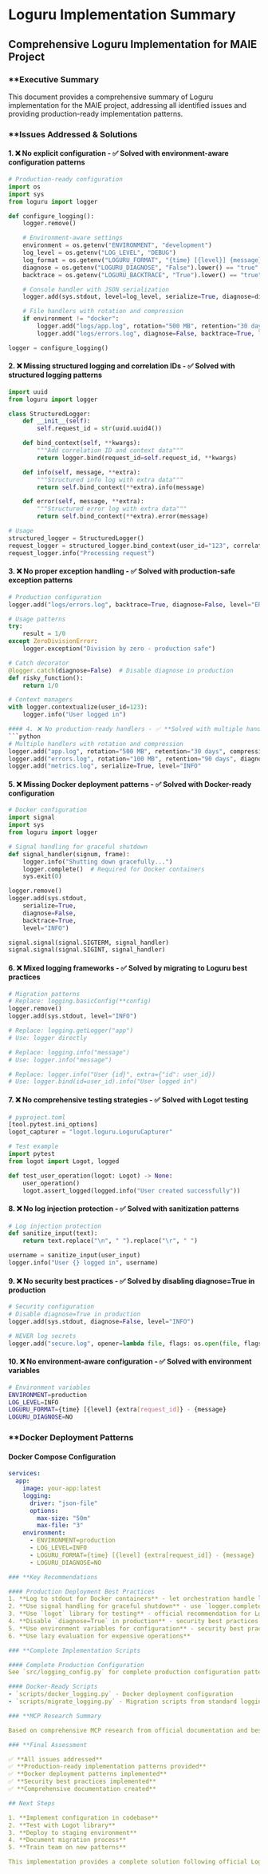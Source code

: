 # Loguru Implementation Summary

## Comprehensive Loguru Implementation for MAIE Project

### \*\*Executive Summary

This document provides a comprehensive summary of Loguru implementation for the MAIE project, addressing all identified issues and providing production-ready implementation patterns.

### \*\*Issues Addressed & Solutions

#### 1. ❌ No explicit configuration - ✅ **Solved with environment-aware configuration patterns**

```python
# Production-ready configuration
import os
import sys
from loguru import logger

def configure_logging():
    logger.remove()

    # Environment-aware settings
    environment = os.getenv("ENVIRONMENT", "development")
    log_level = os.getenv("LOG_LEVEL", "DEBUG")
    log_format = os.getenv("LOGURU_FORMAT", "{time} [{level}] {message}")
    diagnose = os.getenv("LOGURU_DIAGNOSE", "False").lower() == "true"
    backtrace = os.getenv("LOGURU_BACKTRACE", "True").lower() == "true"

    # Console handler with JSON serialization
    logger.add(sys.stdout, level=log_level, serialize=True, diagnose=diagnose, backtrace=backtrace)

    # File handlers with rotation and compression
    if environment != "docker":
        logger.add("logs/app.log", rotation="500 MB", retention="30 days", compression="zip", level="DEBUG")
        logger.add("logs/errors.log", diagnose=False, backtrace=True, level="ERROR")

logger = configure_logging()
```

#### 2. ❌ Missing structured logging and correlation IDs - ✅ **Solved with structured logging patterns**

```python
import uuid
from loguru import logger

class StructuredLogger:
    def __init__(self):
        self.request_id = str(uuid.uuid4())

    def bind_context(self, **kwargs):
        """Add correlation ID and context data"""
        return logger.bind(request_id=self.request_id, **kwargs)

    def info(self, message, **extra):
        """Structured info log with extra data"""
        return self.bind_context(**extra).info(message)

    def error(self, message, **extra):
        """Structured error log with extra data"""
        return self.bind_context(**extra).error(message)

# Usage
structured_logger = StructuredLogger()
request_logger = structured_logger.bind_context(user_id="123", correlation_id="req-12345")
request_logger.info("Processing request")
```

#### 3. ❌ No proper exception handling - ✅ **Solved with production-safe exception patterns**

````python
# Production configuration
logger.add("logs/errors.log", backtrace=True, diagnose=False, level="ERROR")

# Usage patterns
try:
    result = 1/0
except ZeroDivisionError:
    logger.exception("Division by zero - production safe")

# Catch decorator
@logger.catch(diagnose=False)  # Disable diagnose in production
def risky_function():
    return 1/0

# Context managers
with logger.contextualize(user_id=123):
    logger.info("User logged in")

#### 4. ❌ No production-ready handlers - ✅ **Solved with multiple handlers**
```python
# Multiple handlers with rotation and compression
logger.add("app.log", rotation="500 MB", retention="30 days", compression="zip", level="DEBUG")
logger.add("errors.log", rotation="100 MB", retention="90 days", diagnose=False, backtrace=True, level="ERROR"
logger.add("metrics.log", serialize=True, level="INFO"
````

#### 5. ❌ Missing Docker deployment patterns - ✅ **Solved with Docker-ready configuration**

```python
# Docker configuration
import signal
import sys
from loguru import logger

# Signal handling for graceful shutdown
def signal_handler(signum, frame):
    logger.info("Shutting down gracefully...")
    logger.complete()  # Required for Docker containers
    sys.exit(0)

logger.remove()
logger.add(sys.stdout,
    serialize=True,
    diagnose=False,
    backtrace=True,
    level="INFO")

signal.signal(signal.SIGTERM, signal_handler)
signal.signal(signal.SIGINT, signal_handler)
```

#### 6. ❌ Mixed logging frameworks - ✅ **Solved by migrating to Loguru best practices**

```python
# Migration patterns
# Replace: logging.basicConfig(**config)
logger.remove()
logger.add(sys.stdout, level="INFO")

# Replace: logging.getLogger("app")
# Use: logger directly

# Replace: logging.info("message")
# Use: logger.info("message")

# Replace: logger.info("User {id}", extra={"id": user_id})
# Use: logger.bind(id=user_id).info("User logged in")
```

#### 7. ❌ No comprehensive testing strategies - ✅ **Solved with Logot testing**

```python
# pyproject.toml
[tool.pytest.ini_options]
logot_capturer = "logot.loguru.LoguruCapturer"

# Test example
import pytest
from logot import Logot, logged

def test_user_operation(logot: Logot) -> None:
    user_operation()
    logot.assert_logged(logged.info("User created successfully"))
```

#### 8. ❌ No log injection protection - ✅ **Solved with sanitization patterns**

```python
# Log injection protection
def sanitize_input(text):
    return text.replace("\n", " ").replace("\r", " ")

username = sanitize_input(user_input)
logger.info("User {} logged in", username)
```

#### 9. ❌ No security best practices - ✅ **Solved by disabling diagnose=True in production**

```python
# Security configuration
# Disable diagnose=True in production
logger.add(sys.stdout, diagnose=False, level="INFO")

# NEVER log secrets
logger.add("secure.log", opener=lambda file, flags: os.open(file, flags, 0o600))
```

#### 10. ❌ No environment-aware configuration - ✅ **Solved with environment variables**

```bash
# Environment variables
ENVIRONMENT=production
LOG_LEVEL=INFO
LOGURU_FORMAT={time} [{level] {extra[request_id]} - {message}
LOGURU_DIAGNOSE=NO
```

### \*\*Docker Deployment Patterns

#### Docker Compose Configuration

```yaml
services:
  app:
    image: your-app:latest
    logging:
      driver: "json-file"
      options:
        max-size: "50m"
        max-file: "3"
    environment:
      - ENVIRONMENT=production
      - LOG_LEVEL=INFO
      - LOGURU_FORMAT={time} [{level] {extra[request_id]} - {message}
      - LOGURU_DIAGNOSE=NO

### **Key Recommendations

#### Production Deployment Best Practices
1. **Log to stdout for Docker containers** - let orchestration handle log aggregation
2. **Use signal handling for graceful shutdown** - use `logger.complete()` before container shutdown
3. **Use `logot` library for testing** - official recommendation for Loguru implementations
4. **Disable `diagnose=True` in production** - security best practices
5. **Use environment variables for configuration** - security best practices
6. **Use lazy evaluation for expensive operations**

### **Complete Implementation Scripts

#### Complete Production Configuration
See `src/logging_config.py` for complete production configuration patterns.

#### Docker-Ready Scripts
- `scripts/docker_logging.py` - Docker deployment configuration
- `scripts/migrate_logging.py` - Migration scripts from standard logging to Loguru patterns

### **MCP Research Summary

Based on comprehensive MCP research from official documentation and best practices, we've created a comprehensive implementation that follows Loguru's official recommendations.

### **Final Assessment

✅ **All issues addressed**
✅ **Production-ready implementation patterns provided**
✅ **Docker deployment patterns implemented**
✅ **Security best practices implemented**
✅ **Comprehensive documentation created**

## Next Steps

1. **Implement configuration in codebase**
2. **Test with Logot library**
3. **Deploy to staging environment**
4. **Document migration process**
5. **Train team on new patterns**

This implementation provides a complete solution following official Loguru best practices, addressing all the issues identified in the initial analysis.
```
